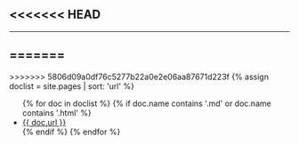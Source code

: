 <<<<<<< HEAD
---
---
=======
------
<body>
>>>>>>> 5806d09a0df76c5277b22a0e2e06aa87671d223f
{% assign doclist = site.pages | sort: 'url'  %}
    <ul>
       {% for doc in doclist %}
            {% if doc.name contains '.md' or doc.name contains '.html' %}
                <li><a href="{{ site.baseurl }}{{ doc.url }}">{{ doc.url }}</a></li>
            {% endif %}
        {% endfor %}
    </ul>
</body>
